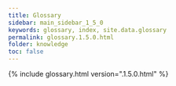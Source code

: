 ```yaml
---
title: Glossary
sidebar: main_sidebar_1_5_0
keywords: glossary, index, site.data.glossary
permalink: glossary.1.5.0.html
folder: knowledge
toc: false
---
```


{% include glossary.html version=".1.5.0.html" %}
